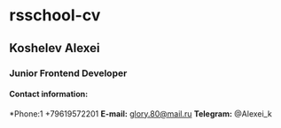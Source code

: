 # rsschool-cv
## Koshelev Alexei
### Junior Frontend Developer
#### Contact information:
*Phone:1 +79619572201
**E-mail:** glory.80@mail.ru
**Telegram:** @Alexei_k
